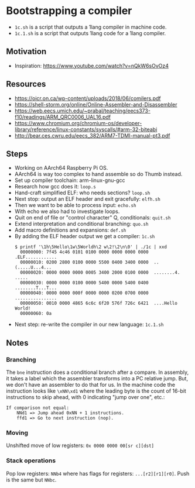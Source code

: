 # Bootstrapping a compiler

* `1c.sh` is a script that outputs a 1lang compiler in machine code.
* `1c.1.sh` is a script that outputs 1lang code for a 1lang compiler.

## Motivation

* Inspiration: https://www.youtube.com/watch?v=nQkW6sOvOz4

## Resources

* https://oicr.on.ca/wp-content/uploads/2018/06/comilers.pdf
* https://shell-storm.org/online/Online-Assembler-and-Disassembler
* https://web.eecs.umich.edu/~prabal/teaching/eecs373-f10/readings/ARM_QRC0006_UAL16.pdf
* https://www.chromium.org/chromium-os/developer-library/reference/linux-constants/syscalls/#arm-32-biteabi
* http://bear.ces.cwru.edu/eecs_382/ARM7-TDMI-manual-pt3.pdf

## Steps

* Working on AArch64 Raspberry Pi OS.
* AArch64 is way too complex to hand assemble so do Thumb instead.
* Set up compiler toolchain: arm-linux-gnu-gcc
* Research how gcc does it: `loop.s`
* Hand-craft simplified ELF: who needs sections? `loop.sh`
* Next stop: output an ELF header and exit gracefully: `elfh.sh`
* Then we want to be able to process input: `echo.sh`
* With echo we also had to investigate loops.
* Quit on end of file or "control character" Q, conditionals: `quit.sh`
* Extend interpretation and conditional branching: `quo.sh`
* Add macro definitions and expansions: `def.sh`
* By adding the ELF header output we get a compiler: `1c.sh`
  ```
  $ printf '\1h\5Hello\1w\5Worldh\2 w\2!\2\n\0' | ./1c | xxd
    00000000: 7f45 4c46 0101 0100 0000 0000 0000 0000  .ELF............
    00000010: 0200 2800 0100 0000 5500 0400 3400 0000  ..(.....U...4...
    00000020: 0000 0000 0000 0005 3400 2000 0100 0000  ........4. .....
    00000030: 0000 0000 0100 0000 5400 0000 5400 0400  ........T...T...
    00000040: 0000 0000 000f 0000 0000 0200 0700 0000  ................
    00000050: 0010 0000 4865 6c6c 6f20 576f 726c 6421  ....Hello World!
    00000060: 0a 
  ```
* Next step: re-write the compiler in our new language: `1c.1.sh`

## Notes

### Branching

The `bne` instruction does a conditional branch after a compare. In assembly,
it takes a label which the assembler transforms into a PC relative jump. But,
we don't have an assembler to do that for us. In the machine code the instruction
looks like `\xNN\xd1` where the leading byte is the count of 16-bit instructions
to skip ahead, with 0 indicating "jump over one", etc.:

```
If comparison not equal:
    NNd1 => Jump ahead 0xNN + 1 instructions.
    ffd1 => Go to next instruction (nop).
```

### Moving

Unshifted move of low registers: `0x 0000 0000 00[sr c][dst]`

### Stack operations

Pop low registers: `NNb4` where has flags for registers: `...[r2][r1][r0]`.
Push is the same but `NNbc`.
